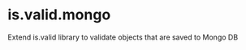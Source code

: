 is.valid.mongo
==============

Extend is.valid library to validate objects that are saved to Mongo DB  
